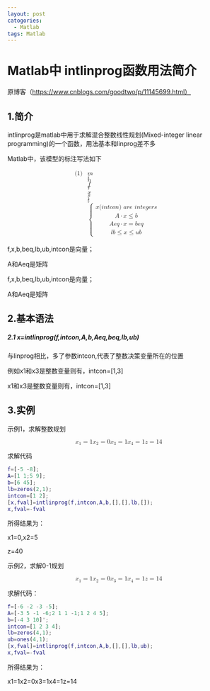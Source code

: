 ```yaml
---
layout: post
catogories:
  - Matlab
tags: Matlab
---
```


# Matlab中 intlinprog函数用法简介

原博客（https://www.cnblogs.com/goodtwo/p/11145699.html）

## 1.简介

intlinprog是matlab中用于求解混合整数线性规划(Mixed-integer linear programming)的一个函数，用法基本和linprog差不多

Matlab中，该模型的标注写法如下


<math xmlns="http://www.w3.org/1998/Math/MathML" display="block">
  <mtable displaystyle="true">
    <mlabeledtr>
      <mtd id="mjx-eqn-1">
        <mtext>(1)</mtext>
      </mtd>
      <mtd>
        <mi>m</mi>
        <mi>i</mi>
        <mi>n</mi>
        <mtext>&#xA0;</mtext>
        <mi>f</mi>
        <msup>
          <mspace width="thinmathspace" />
          <mi>T</mi>
        </msup>
        <mi>x</mi>
        <mspace width="thickmathspace" />
        <mspace width="thickmathspace" />
        <mspace linebreak="newline" />
        <mi>s</mi>
        <mo>.</mo>
        <mi>t</mi>
        <mo>.</mo>
        <mrow>
          <mo>{</mo>
          <mtable columnalign="left right" rowspacing="4pt" columnspacing="1em">
            <mtr>
              <mtd>
                <mi>x</mi>
                <mo stretchy="false">(</mo>
                <mi>i</mi>
                <mi>n</mi>
                <mi>t</mi>
                <mi>c</mi>
                <mi>o</mi>
                <mi>n</mi>
                <mo stretchy="false">)</mo>
                <mtext>&#xA0;</mtext>
                <mi>a</mi>
                <mi>r</mi>
                <mi>e</mi>
                <mtext>&#xA0;</mtext>
                <mi>i</mi>
                <mi>n</mi>
                <mi>t</mi>
                <mi>e</mi>
                <mi>g</mi>
                <mi>e</mi>
                <mi>r</mi>
                <mi>s</mi>
              </mtd>
            </mtr>
            <mtr>
              <mtd>
                <mi>A</mi>
                <mo>&#x22C5;<!-- ⋅ --></mo>
                <mi>x</mi>
                <mo>&#x2264;<!-- ≤ --></mo>
                <mi>b</mi>
              </mtd>
            </mtr>
            <mtr>
              <mtd>
                <mi>A</mi>
                <mi>e</mi>
                <mi>q</mi>
                <mo>&#x22C5;<!-- ⋅ --></mo>
                <mi>x</mi>
                <mo>=</mo>
                <mi>b</mi>
                <mi>e</mi>
                <mi>q</mi>
              </mtd>
            </mtr>
            <mtr>
              <mtd>
                <mi>l</mi>
                <mi>b</mi>
                <mo>&#x2264;<!-- ≤ --></mo>
                <mi>x</mi>
                <mo>&#x2264;<!-- ≤ --></mo>
                <mi>u</mi>
                <mi>b</mi>
              </mtd>
            </mtr>
          </mtable>
          <mo fence="true" stretchy="true" symmetric="true"></mo>
        </mrow>
      </mtd>
    </mlabeledtr>
  </mtable>
</math>




f,x,b,beq,lb,ub,intcon是向量；

A和Aeq是矩阵

f,x,b,beq,lb,ub,intcon是向量；

A和Aeq是矩阵



## 2.基本语法

##### 2.1 x=intlinprog(f,intcon,A,b,Aeq,beq,lb,ub)

与linprog相比，多了参数intcon,代表了整数决策变量所在的位置

例如x1和x3是整数变量则有，intcon=[1,3]

x1和x3是整数变量则有，intcon=[1,3]



## 3.实例

示例1，求解整数规划

<math xmlns="http://www.w3.org/1998/Math/MathML" display="block">
  <msub>
    <mi>x</mi>
    <mn>1</mn>
  </msub>
  <mo>=</mo>
  <mn>1</mn>
  <mspace linebreak="newline" />
  <msub>
    <mi>x</mi>
    <mn>2</mn>
  </msub>
  <mo>=</mo>
  <mn>0</mn>
  <mspace linebreak="newline" />
  <msub>
    <mi>x</mi>
    <mn>3</mn>
  </msub>
  <mo>=</mo>
  <mn>1</mn>
  <mspace linebreak="newline" />
  <msub>
    <mi>x</mi>
    <mn>4</mn>
  </msub>
  <mo>=</mo>
  <mn>1</mn>
  <mspace linebreak="newline" />
  <mi>z</mi>
  <mo>=</mo>
  <mn>14</mn>
  <mspace linebreak="newline" />
</math>


求解代码

```matlab
f=[-5 -8];
A=[1 1;5 9];
b=[6 45];
lb=zeros(2,1);
intcon=[1 2];
[x,fval]=intlinprog(f,intcon,A,b,[],[],lb,[]);
x,fval=-fval
```

所得结果为：

x1=0,x2=5

z=40



示例2，求解0-1规划




<math xmlns="http://www.w3.org/1998/Math/MathML" display="block">
  <msub>
    <mi>x</mi>
    <mn>1</mn>
  </msub>
  <mo>=</mo>
  <mn>1</mn>
  <mspace linebreak="newline" />
  <msub>
    <mi>x</mi>
    <mn>2</mn>
  </msub>
  <mo>=</mo>
  <mn>0</mn>
  <mspace linebreak="newline" />
  <msub>
    <mi>x</mi>
    <mn>3</mn>
  </msub>
  <mo>=</mo>
  <mn>1</mn>
  <mspace linebreak="newline" />
  <msub>
    <mi>x</mi>
    <mn>4</mn>
  </msub>
  <mo>=</mo>
  <mn>1</mn>
  <mspace linebreak="newline" />
  <mi>z</mi>
  <mo>=</mo>
  <mn>14</mn>
  <mspace linebreak="newline" />
</math>



求解代码：

```matlab
f=[-6 -2 -3 -5];
A=[-3 5 -1 -6;2 1 1 -1;1 2 4 5];
b=[-4 3 10]';
intcon=[1 2 3 4];
lb=zeros(4,1);
ub=ones(4,1);
[x,fval]=intlinprog(f,intcon,A,b,[],[],lb,ub);
x,fval=-fval
```

所得结果为：





x1=1x2=0x3=1x4=1z=14
